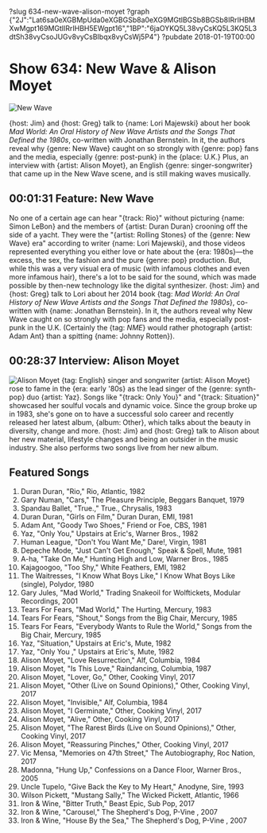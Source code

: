 ?slug 634-new-wave-alison-moyet
?graph {"2J":"Lat6sa0eXGBMpUda0eXGBGSb8a0eXG9MGtlBGSb8BGSb8IRrIHBMXwMgpt169MGtlIRrIHBH5EWgpt16","1BP":"6jaOYKQ5L38vyCsKQ5L3KQ5L3dtSh38vyCsoJUGv8vyCsBIbqx8vyCsWj5P4"}
?pubdate 2018-01-19T00:00

# Show 634: New Wave & Alison Moyet

![New Wave](//static.soundopinions.org/images/2018/flock_of.jpg)

{host: Jim} and {host: Greg} talk to {name: Lori Majewski} about her book *Mad World: An Oral History of New Wave Artists and the Songs That Defined the 1980s*, co-written with Jonathan Bernstein. In it, the authors reveal why {genre: New Wave} caught on so strongly with {genre: pop} fans and the media, especially {genre: post-punk} in the {place: U.K.} Plus, an interview with {artist: Alison Moyet}, an English {genre: singer-songwriter} that came up in the New Wave scene, and is still making waves musically.


## 00:01:31 Feature: New Wave
No one of a certain age can hear "{track: Rio}" without picturing {name: Simon LeBon} and the members of {artist: Duran Duran} crooning off the side of a yacht. They were the "{artist: Rolling Stones} of the {genre: New Wave} era" according to writer {name: Lori Majewski}, and those videos represented everything you either love or hate about the {era: 1980s}—the excess, the sex, the fashion and the pure {genre: pop} production. But, while this was a very visual era of music (with infamous clothes and even more infamous hair), there's a lot to be said for the sound, which was made possible by then-new technology like the digital synthesizer. {host: Jim} and {host: Greg} talk to Lori about her 2014 book {tag: *Mad World: An Oral History of New Wave Artists and the Songs That Defined the 1980s*}, co-written with {name: Jonathan Bernstein}. In it, the authors reveal why New Wave caught on so strongly with pop fans and the media, especially post-punk in the U.K. (Certainly the {tag: *NME*} would rather photograph {artist: Adam Ant} than a spitting {name: Johnny Rotten}).


## 00:28:37 Interview: Alison Moyet
![Alison Moyet](//static.soundopinions.org/assets/634/1BP0.jpg)
{tag: English} singer and songwriter {artist: Alison Moyet} rose to fame in the {era: early '80s} as the lead singer of the {genre: synth-pop} duo {artist: Yaz}. Songs like "{track: Only You}" and "{track: Situation}" showcased her soulful vocals and dynamic voice. Since the group broke up in 1983, she's gone on to have a successful solo career and recently released her latest album, {album: Other}, which talks about the beauty in diversity, change and more. {host: Jim} and {host: Greg} talk to Alison about her new material, lifestyle changes and being an outsider in the music industry. She also performs two songs live from her new album.


## Featured Songs
1. Duran Duran, "Rio," Rio, Atlantic, 1982
1. Gary Numan, "Cars," The Pleasure Principle, Beggars Banquet, 1979
1. Spandau Ballet, "True.," True., Chrysalis, 1983
1. Duran Duran, "Girls on Film," Duran Duran, EMI, 1981
1. Adam Ant, "Goody Two Shoes," Friend or Foe, CBS, 1981
1. Yaz, "Only You," Upstairs at Eric's, Warner Bros., 1982
1. Human League, "Don't You Want Me," Dare!, Virgin, 1981
1. Depeche Mode, "Just Can't Get Enough," Speak & Spell, Mute, 1981
1. A-ha, "Take On Me," Hunting High and Low, Warner Bros., 1985
1. Kajagoogoo, "Too Shy," White Feathers, EMI, 1982
1. The Waitresses, "I Know What Boys Like," I Know What Boys Like (single), Polydor, 1980
1. Gary Jules, "Mad World," Trading Snakeoil for Wolftickets, Modular Recordings, 2001
1. Tears For Fears, "Mad World," The Hurting, Mercury, 1983
1. Tears For Fears, "Shout," Songs from the Big Chair, Mercury, 1985
1. Tears For Fears, "Everybody Wants to Rule the World," Songs from the Big Chair, Mercury, 1985
1. Yaz, "Situation," Upstairs at Eric's, Mute, 1982
1. Yaz, "Only You ," Upstairs at Eric's, Mute, 1982
1. Alison Moyet, "Love Resurrection," Alf, Columbia, 1984
1. Alison Moyet, "Is This Love," Raindancing, Columbia, 1987
1. Alison Moyet, "Lover, Go," Other, Cooking Vinyl, 2017
1. Alison Moyet, "Other (Live on Sound Opinions)," Other, Cooking Vinyl, 2017
1. Alison Moyet, "Invisible," Alf, Columbia, 1984
1. Alison Moyet, "I Germinate," Other, Cooking Vinyl, 2017
1. Alison Moyet, "Alive," Other, Cooking Vinyl, 2017
1. Alison Moyet, "The Rarest Birds (Live on Sound Opinions)," Other, Cooking Vinyl, 2017
1. Alison Moyet, "Reassuring Pinches," Other, Cooking Vinyl, 2017
1. Vic Mensa, "Memories on 47th Street," The Autobiography, Roc Nation, 2017
1. Madonna, "Hung Up," Confessions on a Dance Floor, Warner Bros., 2005
1. Uncle Tupelo, "Give Back the Key to My Heart," Anodyne, Sire, 1993
1. Wilson Pickett, "Mustang Sally," The Wicked Pickett, Atlantic, 1966
1. Iron & Wine, "Bitter Truth," Beast Epic, Sub Pop, 2017
1. Iron & Wine, "Carousel," The Shepherd's Dog, P-Vine , 2007
1. Iron & Wine, "House By the Sea," The Shepherd's Dog, P-Vine , 2007
